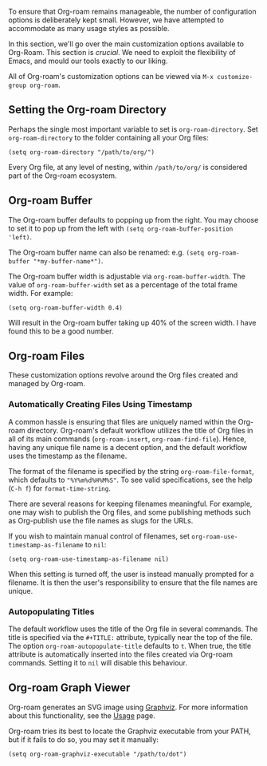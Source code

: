 To ensure that Org-roam remains manageable, the number of
configuration options is deliberately kept small. However, we have
attempted to accommodate as many usage styles as possible.

In this section, we'll go over the main customization options
available to Org-Roam. This section is *crucial*. We need to exploit
the flexibility of Emacs, and mould our tools exactly to our liking.

All of Org-roam's customization options can be viewed via `M-x
customize-group org-roam`.

## Setting the Org-roam Directory

Perhaps the single most important variable to set is
`org-roam-directory`. Set `org-roam-directory` to the folder
containing all your Org files:

```emacs-lisp
(setq org-roam-directory "/path/to/org/")
```

Every Org file, at any level of nesting, within `/path/to/org/` is
considered part of the Org-roam ecosystem.

## Org-roam Buffer

The Org-roam buffer defaults to popping up from the right. You may
choose to set it to pop up from the left with `(setq
org-roam-buffer-position 'left)`.

The Org-roam buffer name can also be renamed: e.g. `(setq
org-roam-buffer "*my-buffer-name*")`.

The Org-roam buffer width is adjustable via `org-roam-buffer-width`.
The value of `org-roam-buffer-width` set as a percentage of the total
frame width. For example:

```emacs-lisp
(setq org-roam-buffer-width 0.4)
```

Will result in the Org-roam buffer taking up 40% of the screen width.
I have found this to be a good number.

## Org-roam Files

These customization options revolve around the Org files created and
managed by Org-roam.

### Automatically Creating Files Using Timestamp

A common hassle is ensuring that files are uniquely named within the
Org-roam directory. Org-roam's default workflow utilizes the title of
Org files in all of its main commands (`org-roam-insert`,
`org-roam-find-file`). Hence, having any unique file name is a decent
option, and the default workflow uses the timestamp as the filename.

The format of the filename is specified by the string
`org-roam-file-format`, which defaults to `"%Y%m%d%H%M%S"`. To see
valid specifications, see the help (`C-h f`) for `format-time-string`.

There are several reasons for keeping filenames meaningful. For
example, one may wish to publish the Org files, and some publishing
methods such as Org-publish use the file names as slugs for the URLs.

If you wish to maintain manual control of filenames, set
`org-roam-use-timestamp-as-filename` to `nil`:

```emacs-lisp
(setq org-roam-use-timestamp-as-filename nil)
```

When this setting is turned off, the user is instead manually prompted
for a filename. It is then the user's responsibility to ensure that
the file names are unique.

### Autopopulating Titles

The default workflow uses the title of the Org file in several
commands. The title is specified via the `#+TITLE:` attribute,
typically near the top of the file. The option
`org-roam-autopopulate-title` defaults to `t`. When true, the title
attribute is automatically inserted into the files created via
Org-roam commands. Setting it to `nil` will disable this behaviour.


## Org-roam Graph Viewer

Org-roam generates an SVG image using
[Graphviz](https://graphviz.org/). For more information about this
functionality, see the [Usage](TODO) page.

Org-roam tries its best to locate the Graphviz executable from your
PATH, but if it fails to do so, you may set it manually:

```
(setq org-roam-graphviz-executable "/path/to/dot")
```
